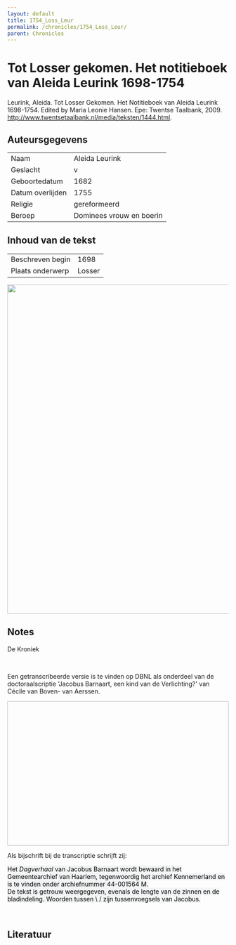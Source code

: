 ```yaml
---
layout: default
title: 1754_Loss_Leur
permalink: /chronicles/1754_Loss_Leur/
parent: Chronicles
--- 
```



# Tot Losser gekomen. Het notitieboek van Aleida Leurink 1698-1754 

Leurink, Aleida. Tot Losser Gekomen. Het Notitieboek van Aleida Leurink 1698-1754. Edited by Maria Leonie Hansen. Epe: Twentse Taalbank, 2009. http://www.twentsetaalbank.nl/media/teksten/1444.html. 

## Auteursgegevens 

| | | 
| --------------- | --------------- | 
| Naam | Aleida Leurink | 
| Geslacht | v | 
 | Geboortedatum | 1682 | 
| Datum overlijden | 1755 | 
| Religie | gereformeerd | 
| Beroep | Dominees vrouw en boerin | 

## Inhoud van de tekst 

| | | 
| --------------- | --------------- | 
| Beschreven begin | 1698 | 
| Plaats onderwerp | Losser | 

[<img src="..\..\barplots_chronicles\1754_Loss_Leur.jpg" width="750"/>](..\..\barplots_chronicles\1754_Loss_Leur.jpg) 

## Notes 

<div data-schema-version="8"><p>De Kroniek</p>
<p>&nbsp;</p>
<p>Een getranscribeerde versie is te vinden op DBNL als onderdeel van de doctoraalscriptie 'Jacobus Barnaart, een kind van de Verlichting?' van Cécile van Boven- van Aerssen.</p>
<p><img alt="" data-attachment-key="XMKBAG3I" width="606" height="329"></p>
<p>Als bijschrift bij de transcriptie schrijft zij:</p>
<p><span style="color: #000000"><span style="background-color: #f3f4f5">Het&nbsp;</span></span><em><span style="color: #000000"><span style="background-color: #f3f4f5">Dagverhaal</span></span></em><span style="color: #000000"><span style="background-color: #f3f4f5">&nbsp;van Jacobus Barnaart wordt bewaard in het Gemeentearchief van Haarlem, tegenwoordig het archief Kennemerland en is te vinden onder archiefnummer 44-001564 M.<br>De tekst is getrouw weergegeven, evenals de lengte van de zinnen en de bladindeling. Woorden tussen \ / zijn tussenvoegsels van Jacobus.</span></span></p>
<p>&nbsp;</p>
</div> 

## Literatuur 


